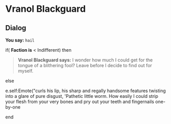 # Vranol Blackguard
## Dialog

**You say:** `hail`



if( **Faction is** < Indifferent) then 



>**Vranol Blackguard says:** I wonder how much I could get for the tongue of a blithering fool?  Leave before I decide to find out for myself.


else



e.self:Emote("curls his lip, his sharp and regally handsome features twisting into a glare of pure disgust, 'Pathetic little worm. How easily I could strip your flesh from your very bones and pry out your teeth and fingernails one-by-one 

end
